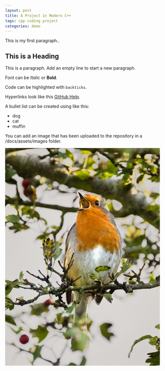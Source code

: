 ```yaml
---
layout: post
title: A Project in Modern C++
tags: cpp coding project
categories: demo
---
```


This is my first paragraph..

## This is a Heading

This is a paragraph. Add an empty line to start a new paragraph.

Font can be *Italic* or **Bold**.

Code can be highlighted with `backticks`.

Hyperlinks look like this [GitHub Help](https://help.github.com/).

A bullet list can be created using like this:

- dog
- cat
- muffin

You can add an image that has been uploaded to the repository in a /docs/assets/images folder.

![Robin](https://raw.githubusercontent.com/melgineer/digital-rain-cpp/main/docs/assets/images/Robin_260921_1200.jpg)
